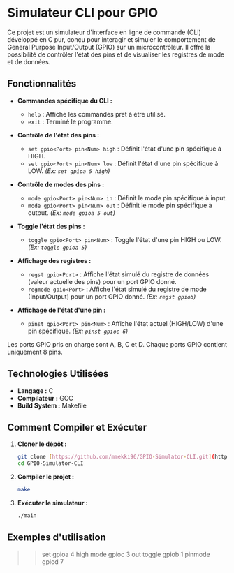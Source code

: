 # Simulateur CLI pour GPIO

Ce projet est un simulateur d'interface en ligne de commande (CLI) développé en C pur, conçu pour interagir et simuler le comportement de General Purpose Input/Output (GPIO) sur un microcontrôleur. Il offre la possibilité de contrôler l'état des pins et de visualiser les registres de mode et de données.

## Fonctionnalités

* **Commandes spécifique du CLI :**
    * `help` : Affiche les commandes pret à étre utilisé.
    * `exit` : Terminé le programme.

* **Contrôle de l'état des pins :**
    * `set gpio<Port> pin<Num> high` : Définit l'état d'une pin spécifique à HIGH.
    * `set gpio<Port> pin<Num> low` : Définit l'état d'une pin spécifique à LOW.
    *(Ex: `set gpioa 5 high`)*
* **Contrôle de modes des pins :**
    * `mode gpio<Port> pin<Num> in` : Définit le mode pin spécifique à input.
    * `mode gpio<Port> pin<Num> out` : Définit le mode pin spécifique à output.
    *(Ex: `mode gpioa 5 out`)*
* **Toggle l'état des pins :**
    * `toggle gpio<Port> pin<Num>` : Toggle l'état d'une pin HIGH ou LOW.
    *(Ex: `toggle gpioa 5`)*
* **Affichage des registres :**
    * `regst gpio<Port>` : Affiche l'état simulé du registre de données (valeur actuelle des pins) pour un port GPIO donné.
    * `regmode gpio<Port>` : Affiche l'état simulé du registre de mode (Input/Output) pour un port GPIO donné.
    *(Ex: `regst gpiob`)*
* **Affichage de l'état d'une pin :**
    * `pinst gpio<Port> pin<Num>` : Affiche l'état actuel (HIGH/LOW) d'une pin spécifique.
    *(Ex: `pinst gpioc 6`)*

Les ports GPIO pris en charge sont A, B, C et D.
Chaque ports GPIO contient uniquement 8 pins.

## Technologies Utilisées

* **Langage :** C
* **Compilateur :** GCC
* **Build System :** Makefile

## Comment Compiler et Exécuter

1.  **Cloner le dépôt :**
    ```bash
    git clone [https://github.com/mmekki96/GPIO-Simulator-CLI.git](https://github.com/mmekki96/GPIO-Simulator-CLI.git)
    cd GPIO-Simulator-CLI
    ```
2.  **Compiler le projet :**
    ```bash
    make
    ```
3.  **Exécuter le simulateur :**
    ```bash
    ./main
    ```

## Exemples d'utilisation

>> set gpioa 4 high
>> mode gpioc 3 out
>> toggle gpiob 1
>> pinmode gpiod 7 
